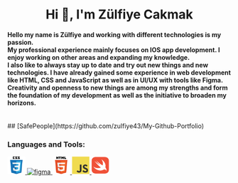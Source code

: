 <h1 align="center">Hi 👋,  I'm Zülfiye Cakmak</h1>
<h4  align="left">Hello my name is Zülfiye and working with different technologies is my passion. <br> My professional experience mainly focuses on IOS app development. I enjoy working on other areas and expanding my knowledge. <br> I also like to always stay up to date and try out new things and new technologies. 
I have already gained some experience in web development like HTML, CSS and JavaScript as well as in UI/UX with tools like Figma. <br> Creativity and openness to new things are among my strengths and form the foundation of my development as well as the initiative to broaden my horizons. </h4>
<p align="left">
</p>
<br> 
## [SafePeople](https://github.com/zulfiye43/My-Github-Portfolio)

<h3 align="left">Languages and Tools:</h3>
<p align="left"> <a href="https://www.w3schools.com/css/" target="_blank" rel="noreferrer"> <img src="https://raw.githubusercontent.com/devicons/devicon/master/icons/css3/css3-original-wordmark.svg" alt="css3" width="40" height="40"/> </a> <a href="https://www.figma.com/" target="_blank" rel="noreferrer"> <img src="https://www.vectorlogo.zone/logos/figma/figma-icon.svg" alt="figma" width="40" height="40"/> </a> <a href="https://www.w3.org/html/" target="_blank" rel="noreferrer"> <img src="https://raw.githubusercontent.com/devicons/devicon/master/icons/html5/html5-original-wordmark.svg" alt="html5" width="40" height="40"/> </a> <a href="https://developer.mozilla.org/en-US/docs/Web/JavaScript" target="_blank" rel="noreferrer"> <img src="https://raw.githubusercontent.com/devicons/devicon/master/icons/javascript/javascript-original.svg" alt="javascript" width="40" height="40"/> </a> <a href="https://developer.apple.com/swift/" target="_blank" rel="noreferrer"> <img src="https://raw.githubusercontent.com/devicons/devicon/master/icons/swift/swift-original.svg" alt="swift" width="40" height="40"/> </a> </p>
